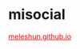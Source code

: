 <h1>misocial</h1>
<a href="https://meleshun.github.io" style="color:red;!important;">meleshun.github.io</a>